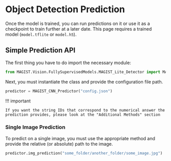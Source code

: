 # Object Detection Prediction

Once the model is trained, you can run predictions on it or use it as a checkpoint to train further at a later date. This page requires a trained model (`model.tflite` or `model.h5`).

## Simple Prediction API

The first thing you have to do import the necessary module:

```py linenums="1"
from MAGIST.Vision.FullySupervisedModels.MAGIST_Lite_Detector import MAGIST_CNN, MAGIST_CNN_Predictor
```

Next, you must instantiate the class and provide the configuration file path.

```py linenums="1"
predictor = MAGIST_CNN_Predictor("config.json")
```

!!! important

    If you want the string IDs that correspond to the numerical answer the prediction provides, please look at the "Additional Methods" section 

### Single Image Prediction 

To predict on a single image, you must use the appropriate method and provide the relative (or absolute) path to the image. 

```py linenums="1"
predictor.img_prediction("some_folder/another_folder/some_image.jpg")
```